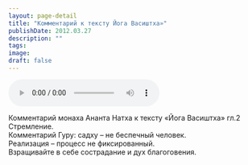 ```yaml
---
layout: page-detail
title: "Комментарий к тексту Йога Васиштха»"
publishDate: 2012.03.27
description: ""
tags:
image:
draft: false
---
```


<audio title="2012.03.27 - Комментарий к тексту Йога Васиштха».mp3" src="https://filer-api.advayta.org/v1.0/public/files/74076" controls=""></audio>

 Комментарий монаха Ананта Натха к тексту «Йога Васиштха» гл.2 Стремление.  
 Комментарий Гуру: садху – не беспечный человек.  
 Реализация – процесс не фиксированный.  
 Взращивайте в себе сострадание и дух благоговения.  

  

